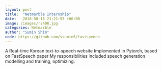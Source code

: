 ```yaml
---
layout: post
title:  "Netmarble Internship"
date:   2018-08-15 21:21:53 +00:00
image: /images/rs400.jpg
categories: Netmarble
author: "Sumin Shin"
code: https://github.com/ssumin6/fastspeech
---
```

A Real-time Korean text-to-speech website
Implemented in Pytorch, based on FastSpeech paper
My responsibilities included speech generation modelling and training, optimizing. 
